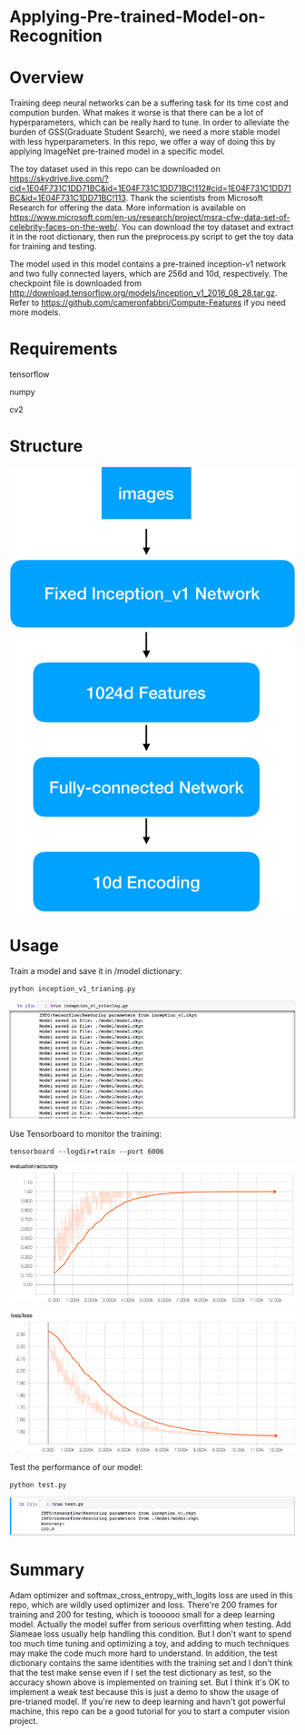 # Applying-Pre-trained-Model-on-Recognition
# Overview

Training deep neural networks can be a suffering task for its time cost and compution burden. What makes it worse is that there can be a lot of hyperparameters, which can be really hard to tune. In order to alleviate the burden of GSS(Graduate Student Search), we need a more stable model with less hyperparameters. In this repo, we offer a way of doing this by applying ImageNet pre-trained model in a specific model.

The toy dataset used in this repo can be downloaded on https://skydrive.live.com/?cid=1E04F731C1DD71BC&id=1E04F731C1DD71BC!112#cid=1E04F731C1DD71BC&id=1E04F731C1DD71BC!113. Thank the scientists from Microsoft Research for offering the data. More information is available on https://www.microsoft.com/en-us/research/project/msra-cfw-data-set-of-celebrity-faces-on-the-web/. You can download the toy dataset and extract it in the root dictionary, then run the preprocess.py script to get the toy data for training and testing.

The model used in this model contains a pre-trained inception-v1 network and two fully connected layers, which are 256d and 10d, respectively. The checkpoint file is downloaded from http://download.tensorflow.org/models/inception_v1_2016_08_28.tar.gz. Refer to https://github.com/cameronfabbri/Compute-Features if you need more models.

# Requirements

tensorflow

numpy

cv2

# Structure

![alt text](fig_1_model_structure.png)



# Usage

Train a model and save it in /model dictionary:

```
python inception_v1_trianing.py
```

![alt text](fig_2.png)

Use Tensorboard to monitor the training:

```
tensorboard --logdir=train --port 6006
```

![alt text](fig_3.png)

![alt text](fig_4.png)

Test the performance of our model:

```
python test.py
```

![alt text](fig_5.png)

# Summary

Adam optimizer and softmax_cross_entropy_with_logits loss are used in this repo, which are wildly used optimizer and loss. There're 200 frames for training and 200 for testing, which is toooooo small for a deep learning model. Actually the model suffer from serious overfitting when testing. Add Siameae loss usually help handling this condition. But I don't want to spend too much time tuning and optimizing a toy, and adding to much techniques may make the code much more hard to understand. In addition, the test dictionary contains the same identities with the training set and I don't think that the test make sense even if I set the test dictionary as test, so the accuracy shown above is implemented on training set. But I think it's OK to implement a weak test because this is just a demo to show the usage of pre-trianed model. If you're new to deep learning and havn't got powerful machine, this repo can be a good tutorial for you to start a computer vision project.